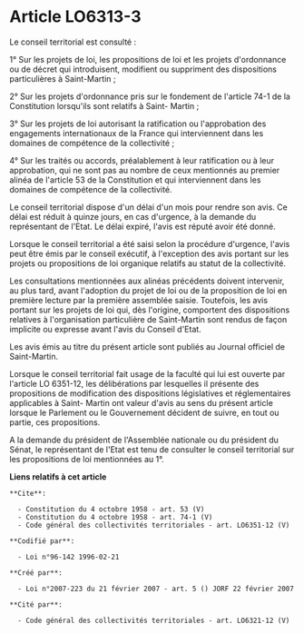 # Article LO6313-3

Le conseil territorial est consulté : 

1° Sur les projets de loi, les propositions de loi et les projets d'ordonnance ou de décret qui introduisent, modifient ou
suppriment des dispositions particulières à Saint-Martin ; 

2° Sur les projets d'ordonnance pris sur le fondement de l'article 74-1 de la Constitution lorsqu'ils sont relatifs à Saint-
Martin ; 

3° Sur les projets de loi autorisant la ratification ou l'approbation des engagements internationaux de la France qui
interviennent dans les domaines de compétence de la collectivité ; 

4° Sur les traités ou accords, préalablement à leur ratification ou à leur approbation, qui ne sont pas au nombre de ceux
mentionnés au premier alinéa de l'article 53 de la Constitution et qui interviennent dans les domaines de compétence de la
collectivité. 

Le conseil territorial dispose d'un délai d'un mois pour rendre son avis. Ce délai est réduit à quinze jours, en cas
d'urgence, à la demande du représentant de l'Etat. Le délai expiré, l'avis est réputé avoir été donné. 

Lorsque le conseil territorial a été saisi selon la procédure d'urgence, l'avis peut être émis par le conseil exécutif, à
l'exception des avis portant sur les projets ou propositions de loi organique relatifs au statut de la collectivité. 

Les consultations mentionnées aux alinéas précédents doivent intervenir, au plus tard, avant l'adoption du projet de loi ou
de la proposition de loi en première lecture par la première assemblée saisie. Toutefois, les avis portant sur les projets de
loi qui, dès l'origine, comportent des dispositions relatives à l'organisation particulière de Saint-Martin sont rendus de
façon implicite ou expresse avant l'avis du Conseil d'Etat. 

Les avis émis au titre du présent article sont publiés au Journal officiel de Saint-Martin. 

Lorsque le conseil territorial fait usage de la faculté qui lui est ouverte par l'article LO 6351-12, les délibérations par
lesquelles il présente des propositions de modification des dispositions législatives et réglementaires applicables à Saint-
Martin ont valeur d'avis au sens du présent article lorsque le Parlement ou le Gouvernement décident de suivre, en tout ou
partie, ces propositions. 

A la demande du président de l'Assemblée nationale ou du président du Sénat, le représentant de l'Etat est tenu de consulter
le conseil territorial sur les propositions de loi mentionnées au 1°.

**Liens relatifs à cet article**

	**Cite**:

	  - Constitution du 4 octobre 1958 - art. 53 (V)
	  - Constitution du 4 octobre 1958 - art. 74-1 (V)
	  - Code général des collectivités territoriales - art. LO6351-12 (V)

	**Codifié par**:

	  - Loi n°96-142 1996-02-21

	**Créé par**:

	  - Loi n°2007-223 du 21 février 2007 - art. 5 () JORF 22 février 2007

	**Cité par**:

	  - Code général des collectivités territoriales - art. LO6321-12 (V)

